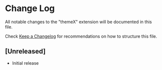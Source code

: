# Change Log

All notable changes to the "themeX" extension will be documented in this file.

Check [Keep a Changelog](http://keepachangelog.com/) for recommendations on how to structure this file.

## [Unreleased]

- Initial release
